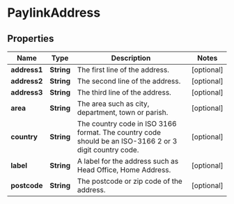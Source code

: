 

# PaylinkAddress


## Properties

| Name | Type | Description | Notes |
|------------ | ------------- | ------------- | -------------|
|**address1** | **String** | The first line of the address. |  [optional] |
|**address2** | **String** | The second line of the address. |  [optional] |
|**address3** | **String** | The third line of the address. |  [optional] |
|**area** | **String** | The area such as city, department, town or parish. |  [optional] |
|**country** | **String** | The country code in ISO 3166 format. The country code should be an ISO-3166 2 or 3 digit country code. |  [optional] |
|**label** | **String** | A label for the address such as Head Office, Home Address. |  [optional] |
|**postcode** | **String** | The postcode or zip code of the address. |  [optional] |



